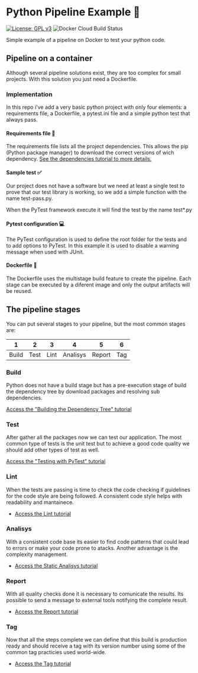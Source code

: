# Python Pipeline Example 🐍

[![License: GPL v3](https://img.shields.io/badge/License-GPLv3-blue.svg)](https://www.gnu.org/licenses/gpl-3.0)
![Docker Cloud Build Status](https://img.shields.io/docker/cloud/build/edumco/python-pipeline-example)

Simple example of a pipeline on Docker to test your python code.

## Pipeline on a container

Although several pipeline solutions exist, they are too complex for small projects. With this solution you just need a Dockerfile.

### Implementation

In this repo i've add a very basic python project with only four elements: a requirements file, a Dockerfile, a pytest.ini file and a simple python test that always pass.

#### Requirements file 📃

The requirements file lists all the project dependencies. This allows the pip (Python package manager) to download the correct versions of wich dependency. [See the dependencies tutorial to more details.](pipeline/dependencies.md)

#### Sample test ✅

Our project does not have a software but we need at least a single test to prove that our test library is working, so we add a simple function with the name test-pass.py.

When the PyTest framework execute it will find the test by the name test\*.py

#### Pytest configuration 💻

The PyTest configuration is used to define the root folder for the tests and to add options to PyTest. In this example it is used to disable a warning message when used with JUnit.

#### Dockerfile 🐳

The Dockerfile uses the multistage build feature to create the pipeline. Each stage can be executed by a diferent image and only the output artifacts will be reused.

## The pipeline stages

You can put several stages to your pipeline, but the most common stages are:

| 1     | 2    | 3    | 4        | 5      | 6   |
| ----- | ---- | ---- | -------- | ------ | --- |
| Build | Test | Lint | Analisys | Report | Tag |

### Build

Python does not have a build stage but has a pre-execution stage of build the dependency tree by download packages and resolving sub dependencies.

[Access the "Building the Dependency Tree" tutorial](pipeline/dependencies.md)

### Test

After gather all the packages now we can test our application. The most common type of tests is the unit test but to achieve a good code quality we should add other types of test as well.

[Access the "Testing with PyTest" tutorial](pipeline/tests.md)

### Lint

When the tests are passing is time to check the code checking if guidelines for the code style are being followed. A consistent code style helps with readability and mantainece.

- [Access the Lint tutorial](pipeline/lint.md)

### Analisys

With a consistent code base its easier to find code patterns that could lead to errors or make your code prone to atacks. Another advantage is the complexity management.

- [Access the Static Analisys tutorial](pipeline/static-analisys.md)

### Report

With all quality checks done it is necessary to comunicate the results. Its possible to send a message to external tools notifying the complete result.

- [Access the Report tutorial](pipeline/reports.md)

### Tag

Now that all the steps complete we can define that this build is production ready and should receive a tag with its version number using some of the common tag practicies used world-wide.

- [Access the Tag tutorial](pipeline/tagging.md)
